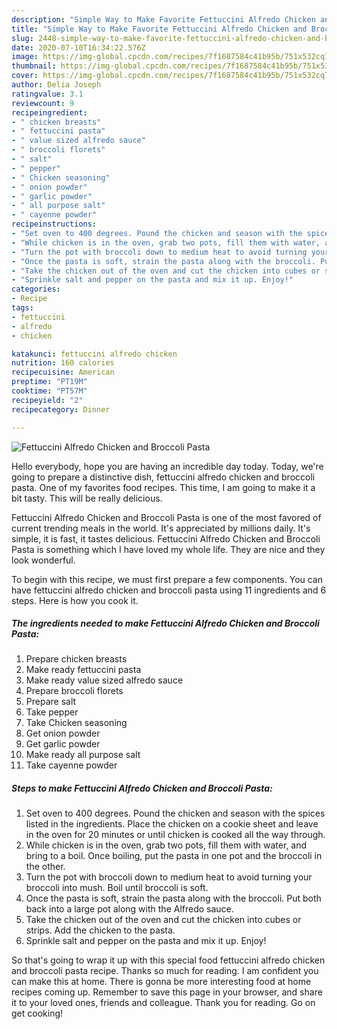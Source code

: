 ```yaml
---
description: "Simple Way to Make Favorite Fettuccini Alfredo Chicken and Broccoli Pasta"
title: "Simple Way to Make Favorite Fettuccini Alfredo Chicken and Broccoli Pasta"
slug: 2448-simple-way-to-make-favorite-fettuccini-alfredo-chicken-and-broccoli-pasta
date: 2020-07-10T16:34:22.576Z
image: https://img-global.cpcdn.com/recipes/7f1687584c41b95b/751x532cq70/fettuccini-alfredo-chicken-and-broccoli-pasta-recipe-main-photo.jpg
thumbnail: https://img-global.cpcdn.com/recipes/7f1687584c41b95b/751x532cq70/fettuccini-alfredo-chicken-and-broccoli-pasta-recipe-main-photo.jpg
cover: https://img-global.cpcdn.com/recipes/7f1687584c41b95b/751x532cq70/fettuccini-alfredo-chicken-and-broccoli-pasta-recipe-main-photo.jpg
author: Delia Joseph
ratingvalue: 3.1
reviewcount: 9
recipeingredient:
- " chicken breasts"
- " fettuccini pasta"
- " value sized alfredo sauce"
- " broccoli florets"
- " salt"
- " pepper"
- " Chicken seasoning"
- " onion powder"
- " garlic powder"
- " all purpose salt"
- " cayenne powder"
recipeinstructions:
- "Set oven to 400 degrees. Pound the chicken and season with the spices listed in the ingredients. Place the chicken on a cookie sheet and leave in the oven for 20 minutes or until chicken is cooked all the way through."
- "While chicken is in the oven, grab two pots, fill them with water, and bring to a boil. Once boiling, put the pasta in one pot and the broccoli in the other."
- "Turn the pot with broccoli down to medium heat to avoid turning your broccoli into mush. Boil until broccoli is soft."
- "Once the pasta is soft, strain the pasta along with the broccoli. Put both back into a large pot along with the Alfredo sauce."
- "Take the chicken out of the oven and cut the chicken into cubes or strips. Add the chicken to the pasta."
- "Sprinkle salt and pepper on the pasta and mix it up. Enjoy!"
categories:
- Recipe
tags:
- fettuccini
- alfredo
- chicken

katakunci: fettuccini alfredo chicken 
nutrition: 160 calories
recipecuisine: American
preptime: "PT19M"
cooktime: "PT57M"
recipeyield: "2"
recipecategory: Dinner

---
```



![Fettuccini Alfredo Chicken and Broccoli Pasta](https://img-global.cpcdn.com/recipes/7f1687584c41b95b/751x532cq70/fettuccini-alfredo-chicken-and-broccoli-pasta-recipe-main-photo.jpg)

Hello everybody, hope you are having an incredible day today. Today, we're going to prepare a distinctive dish, fettuccini alfredo chicken and broccoli pasta. One of my favorites food recipes. This time, I am going to make it a bit tasty. This will be really delicious.

Fettuccini Alfredo Chicken and Broccoli Pasta is one of the most favored of current trending meals in the world. It's appreciated by millions daily. It's simple, it is fast, it tastes delicious. Fettuccini Alfredo Chicken and Broccoli Pasta is something which I have loved my whole life. They are nice and they look wonderful.




To begin with this recipe, we must first prepare a few components. You can have fettuccini alfredo chicken and broccoli pasta using 11 ingredients and 6 steps. Here is how you cook it.

<!--inarticleads1-->

##### The ingredients needed to make Fettuccini Alfredo Chicken and Broccoli Pasta:

1. Prepare  chicken breasts
1. Make ready  fettuccini pasta
1. Make ready  value sized alfredo sauce
1. Prepare  broccoli florets
1. Prepare  salt
1. Take  pepper
1. Take  Chicken seasoning
1. Get  onion powder
1. Get  garlic powder
1. Make ready  all purpose salt
1. Take  cayenne powder




<!--inarticleads2-->

##### Steps to make Fettuccini Alfredo Chicken and Broccoli Pasta:

1. Set oven to 400 degrees. Pound the chicken and season with the spices listed in the ingredients. Place the chicken on a cookie sheet and leave in the oven for 20 minutes or until chicken is cooked all the way through.
1. While chicken is in the oven, grab two pots, fill them with water, and bring to a boil. Once boiling, put the pasta in one pot and the broccoli in the other.
1. Turn the pot with broccoli down to medium heat to avoid turning your broccoli into mush. Boil until broccoli is soft.
1. Once the pasta is soft, strain the pasta along with the broccoli. Put both back into a large pot along with the Alfredo sauce.
1. Take the chicken out of the oven and cut the chicken into cubes or strips. Add the chicken to the pasta.
1. Sprinkle salt and pepper on the pasta and mix it up. Enjoy!




So that's going to wrap it up with this special food fettuccini alfredo chicken and broccoli pasta recipe. Thanks so much for reading. I am confident you can make this at home. There is gonna be more interesting food at home recipes coming up. Remember to save this page in your browser, and share it to your loved ones, friends and colleague. Thank you for reading. Go on get cooking!
